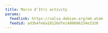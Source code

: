 ```yaml
---
title: Marco d'Itri activity
params:
  feedlink: https://salsa.debian.org/md.atom
  feedid: ad3b4fe6a18126dfe1480696234e3320
---
```

